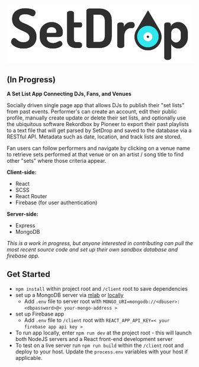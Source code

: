 ![Set Drop Logo](./set-drop-logo.svg)
## (In Progress)
**A Set List App Connecting DJs, Fans, and Venues**

Socially driven single page app that allows DJs to publish their "set lists" from past events. Performer's can create an account, edit their public profile, manually create update or delete their set lists, and optionally use the ubiquitous software Rekordbox by Pioneer to export their past playlists to a text file that will get parsed by SetDrop and saved to the database via a RESTful API. Metadata such as date, location, and track lists are stored.

Fan users can follow performers and navigate by clicking on a venue name to retrieve sets performed at that venue or on an artist / song title to find other "sets" where those criteria appear.

**Client-side:**
- React
- SCSS
- React Router
- Firebase (for user authentication)

**Server-side:**
- Express
- MongoDB

*This is a work in progress, but anyone interested in contributing can pull the most recent source code and set up their own sandbox database and firebase app.*

## Get Started
* `npm install` within project root and `/client` root to save dependencies
* set up a MongoDB server via [mlab](http://mlab.com) or [locally](https://docs.mongodb.com/)
	* Add `.env` file to server root with `MONGO_URI=mongodb://<dbuser>:<dbpassword>@< your-mongo-address >`
* set up Firebase app
	* Add `.env` file to `/client` root with `REACT_APP_API_KEY=< your firebase app api key >`
* To run app locally, enter `npm run dev` at the project root - this will launch both NodeJS servers and a React front-end development server
* To test on a live server run `npm run build` within the `/client` root and deploy to your host. Update the `process.env` variables with your host if applicable.
